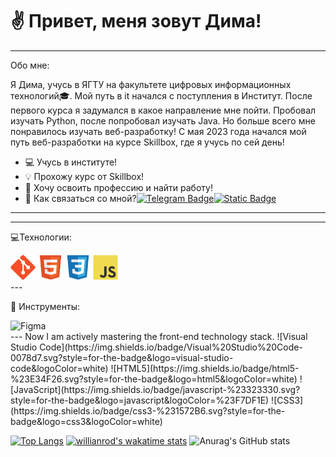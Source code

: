 # ✌️ Привет, меня зовут Дима!

---

Обо мне:

Я Дима, учусь в ЯГТУ на факультете цифровых информационных технологий🎓.
Мой путь в it начался с поступления в Институт. После первого курса я задумался в какое направление мне пойти.
Пробовал изучать Python, после попробовал изучать Java. Но больше всего мне понравилось изучать веб-разработку!
С мая 2023 года начался мой путь веб-разработки на курсе Skillbox, где я учусь по сей день!

- 💻 Учусь в институте!
- 💡 Прохожу курс от Skillbox!
- 🎯 Хочу освоить профессию и найти работу!
- 📧 Как связаться со мной?[![Telegram Badge](https://img.shields.io/badge/-Ylviii013-blue?style=flat&logo=Telegram&logoColor=2hite)](https://t.me/Ylviii013)[![Static Badge](https://img.shields.io/badge/Mail-white?style=flat&logo=GMail&logoColor=blue)](mailto:dima.talanov.02@mail.ru)

 
---

---
💻Технологии:
<div>
	<img src="https://github.com/devicons/devicon/raw/master/icons/git/git-original.svg" title="git" alt="git" width="40" height="40" style="max-width: 100%;">
	<img src="https://github.com/devicons/devicon/raw/master/icons/html5/html5-original.svg" title="html5" alt="html5" width="40" height="40" style="max-width: 100%;">
	<img src="https://github.com/devicons/devicon/raw/master/icons/css3/css3-original.svg" title="css" alt="css" width="40" height="40" style="max-width: 100%;">
	<img src="https://github.com/devicons/devicon/raw/master/icons/javascript/javascript-original.svg" title="javascript" alt="javascript" width="40" height="40" style="max-width: 100%;">
	
</div>
---

🔨 Инструменты:
<div>
<img src="https://raw.githubusercontent.com/danielcranney/readme-generator/main/public/icons/skills/figma-colored.svg" width="36" height="36" alt="Figma" />
</div>
---
Now I am actively mastering the front-end technology stack.
![Visual Studio Code](https://img.shields.io/badge/Visual%20Studio%20Code-0078d7.svg?style=for-the-badge&logo=visual-studio-code&logoColor=white)
	![HTML5](https://img.shields.io/badge/html5-%23E34F26.svg?style=for-the-badge&logo=html5&logoColor=white)
 ![JavaScript](https://img.shields.io/badge/javascript-%23323330.svg?style=for-the-badge&logo=javascript&logoColor=%23F7DF1E)
 ![CSS3](https://img.shields.io/badge/css3-%231572B6.svg?style=for-the-badge&logo=css3&logoColor=white)
 

[![Top Langs](https://github-readme-stats.vercel.app/api/top-langs/?username=anuraghazra&layout=compact)](https://github.com/anuraghazra/github-readme-stats)
[![willianrod's wakatime stats](https://github-readme-stats.vercel.app/api/wakatime?username=willianrod)](https://github.com/anuraghazra/github-readme-stats)
![Anurag's GitHub stats](https://github-readme-stats.vercel.app/api?username=anuraghazra&theme=dark&show_icons=true)

